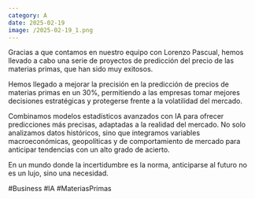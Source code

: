 ```yaml
--- 
category: A 
date: 2025-02-19 
image: /2025-02-19_1.png 
--- 
```


Gracias a que contamos en nuestro equipo con Lorenzo Pascual, hemos llevado a cabo una serie de proyectos de predicción del precio de las materias primas, que han sido muy exitosos. 

Hemos llegado a mejorar la precisión en la predicción de precios de materias primas en un 30%, permitiendo a las empresas tomar mejores decisiones estratégicas y protegerse frente a la volatilidad del mercado.

Combinamos modelos estadísticos avanzados con IA para ofrecer predicciones más precisas, adaptadas a la realidad del mercado. No solo analizamos datos históricos, sino que integramos variables macroeconómicas, geopolíticas y de comportamiento de mercado para anticipar tendencias con un alto grado de acierto.

En un mundo donde la incertidumbre es la norma, anticiparse al futuro no es un lujo, sino una necesidad.

#Business #IA #MateriasPrimas